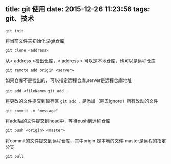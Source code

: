title: git 使用
date: 2015-12-26 11:23:56
tags: git、技术
---
 `git init`  

将当前文件夹初始化成git仓库
	
 `git clone <address>`
 
从< address >检出仓库，< address > 可以是本地仓库，也可以是远程仓库

`git remote add origin <server>`

如果仓库不是检出的，可以指定远程仓库,server是远程仓库地址

`git add <fileName>`  `git add .`

将更改的文件提交到暂存区 `git add .` 是添加（除去ignore）所有改动的文件

`git commit -m "message"`

将add后的文件提交到head中，等待push到远程仓库

`git push <origin> <master>`

将commit的文件提交到远程仓库，其中origin 是本地的文件 master是远程的指定分支

`git pull`

